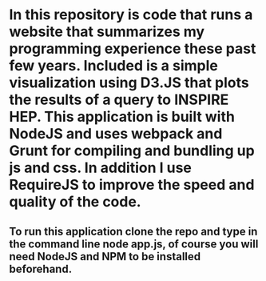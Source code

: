 # In this repository is code that runs a website that summarizes my programming experience these past few years. Included is a simple visualization using D3.JS that plots the results of a query to INSPIRE HEP. This application is built with NodeJS and uses webpack and Grunt for compiling and bundling up js and css. In addition I use RequireJS to improve the speed and quality of the code.

## To run this application clone the repo and type in the command line node app.js, of course you will need NodeJS and NPM to be installed beforehand. 
